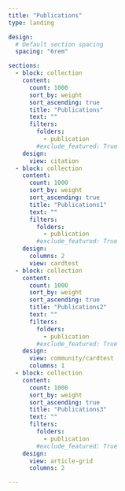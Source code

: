 ```yaml
---
title: "Publications"
type: landing

design:
  # Default section spacing
  spacing: "6rem"

sections:
  - block: collection
    content:
      count: 1000
      sort_by: weight
      sort_ascending: true
      title: "Publications"
      text: ""
      filters:
        folders:
          - publication
        #exclude_featured: True
    design:
      view: citation
  - block: collection
    content:
      count: 1000
      sort_by: weight
      sort_ascending: true
      title: "Publications1"
      text: ""
      filters:
        folders:
          - publication
        #exclude_featured: True
    design:
      columns: 2
      view: cardtest
  - block: collection
    content:
      count: 1000
      sort_by: weight
      sort_ascending: true
      title: "Publications2"
      text: ""
      filters:
        folders:
          - publication
        #exclude_featured: True
    design:
      view: community/cardtest
      columns: 1
  - block: collection
    content:
      count: 1000
      sort_by: weight
      sort_ascending: true
      title: "Publications3"
      text: ""
      filters:
        folders:
          - publication
        #exclude_featured: True
    design:
      view: article-grid
      columns: 2

---
```

